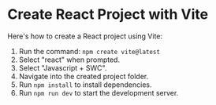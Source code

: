 # Create React Project with Vite

Here's how to create a React project using Vite:

1.  Run the command: `npm create vite@latest`
2.  Select "react" when prompted.
3.  Select "Javascript + SWC".
4.  Navigate into the created project folder.
5.  Run `npm install` to install dependencies.
6.  Run `npm run dev` to start the development server.
